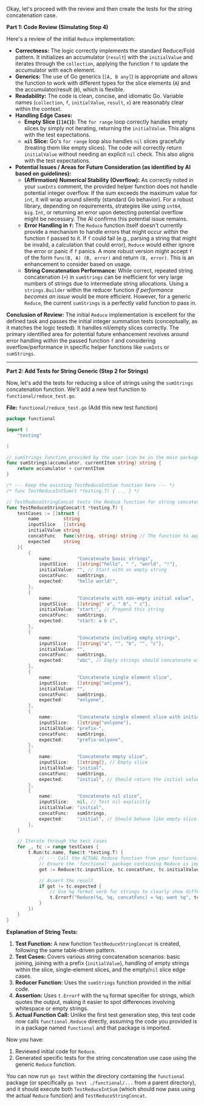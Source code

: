 Okay, let's proceed with the review and then create the tests for the string concatenation case.

**Part 1: Code Review (Simulating Step 4)**

Here's a review of the initial `Reduce` implementation:

* **Correctness:** The logic correctly implements the standard Reduce/Fold pattern. It initializes an accumulator (`result`) with the `initialValue` and iterates through the `collection`, applying the function `f` to update the accumulator with each element.
* **Generics:** The use of Go generics (`[A, B any]`) is appropriate and allows the function to work with different types for the slice elements (`A`) and the accumulator/result (`B`), which is flexible.
* **Readability:** The code is clean, concise, and idiomatic Go. Variable names (`collection`, `f`, `initialValue`, `result`, `x`) are reasonably clear within the context.
* **Handling Edge Cases:**
    * **Empty Slice (`[]A{}`):** The `for range` loop correctly handles empty slices by simply not iterating, returning the `initialValue`. This aligns with the test expectations.
    * **`nil` Slice:** Go's `for range` loop also handles `nil` slices gracefully (treating them like empty slices). The code will correctly return `initialValue` without needing an explicit `nil` check. This also aligns with the test expectations.
* **Potential Issues / Areas for Future Consideration (as identified by AI based on guidelines):**
    * **(Affirmation)** **Numerical Stability (Overflow):** As correctly noted in your `sumInts` comment, the provided helper function does not handle potential integer overflow. If the sum exceeds the maximum value for `int`, it will wrap around silently (standard Go behavior). For a robust library, depending on requirements, strategies like using `int64`, `big.Int`, or returning an error upon detecting potential overflow might be necessary. The AI confirms this potential issue remains.
    * **Error Handling in `f`:** The `Reduce` function itself doesn't currently provide a mechanism to handle errors that might occur *within* the function `f` passed to it. If `f` could fail (e.g., parsing a string that might be invalid, a calculation that could error), `Reduce` would either ignore the error or panic if `f` panics. A more robust version might accept `f` of the form `func(B, A) (B, error)` and return `(B, error)`. This is an enhancement to consider based on usage.
    * **String Concatenation Performance:** While correct, repeated string concatenation (`+`) in `sumStrings` can be inefficient for very large numbers of strings due to intermediate string allocations. Using a `strings.Builder` within the reducer function *if performance becomes an issue* would be more efficient. However, for a generic `Reduce`, the current `sumStrings` is a perfectly valid function to pass in.

**Conclusion of Review:** The initial `Reduce` implementation is excellent for the defined task and passes the initial integer summation tests (conceptually, as it matches the logic tested). It handles nil/empty slices correctly. The primary identified area for potential future enhancement revolves around error handling within the passed function `f` and considering overflow/performance in specific helper functions like `sumInts` or `sumStrings`.

---

**Part 2: Add Tests for String Generic (Step 2 for Strings)**

Now, let's add the tests for reducing a slice of strings using the `sumStrings` concatenation function. We'll add a new test function to `functional/reduce_test.go`.

**File:** `functional/reduce_test.go` (Add this new test function)

```go
package functional

import (
	"testing"

)

// sumStrings function provided by the user (can be in the main package or here for testing)
func sumStrings(accumulator, currentItem string) string {
	return accumulator + currentItem
}

/* --- Keep the existing TestReduceIntSum function here --- */
/* func TestReduceIntSum(t *testing.T) { ... } */

// TestReduceStringConcat tests the Reduce function for string concatenation.
func TestReduceStringConcat(t *testing.T) {
	testCases := []struct {
		name         string
		inputSlice   []string
		initialValue string
		concatFunc   func(string, string) string // The function to apply (string concatenation)
		expected     string
	}{
		{
			name:         "Concatenate basic strings",
			inputSlice:   []string{"hello", " ", "world", "!"},
			initialValue: "", // Start with an empty string
			concatFunc:   sumStrings,
			expected:     "hello world!",
		},
		{
			name:         "Concatenate with non-empty initial value",
			inputSlice:   []string{" a", " b", " c"},
			initialValue: "start:", // Prepend this string
			concatFunc:   sumStrings,
			expected:     "start: a b c",
		},
		{
			name:         "Concatenate including empty strings",
			inputSlice:   []string{"a", "", "b", "", "c"},
			initialValue: "",
			concatFunc:   sumStrings,
			expected:     "abc", // Empty strings should concatenate without effect
		},
		{
			name:         "Concatenate single element slice",
			inputSlice:   []string{"onlyone"},
			initialValue: "",
			concatFunc:   sumStrings,
			expected:     "onlyone",
		},
		{
			name:         "Concatenate single element slice with initial value",
			inputSlice:   []string{"onlyone"},
			initialValue: "prefix-",
			concatFunc:   sumStrings,
			expected:     "prefix-onlyone",
		},
		{
			name:         "Concatenate empty slice",
			inputSlice:   []string{}, // Empty slice
			initialValue: "initial",
			concatFunc:   sumStrings,
			expected:     "initial", // Should return the initial value
		},
		{
			name:         "Concatenate nil slice",
			inputSlice:   nil, // Test nil explicitly
			initialValue: "initial",
			concatFunc:   sumStrings,
			expected:     "initial", // Should behave like empty slice and return initial value
		},
	}

	// Iterate through the test cases
	for _, tc := range testCases {
		t.Run(tc.name, func(t *testing.T) {
			// --- Call the ACTUAL Reduce function from your functional package ---
			// Ensure the 'functional' package containing Reduce is imported correctly.
			got := Reduce(tc.inputSlice, tc.concatFunc, tc.initialValue)

			// Assert the result
			if got != tc.expected {
				// Use %q format verb for strings to clearly show differences (e.g., whitespace)
				t.Errorf("Reduce(%q, %q, concatFunc) = %q; want %q", tc.inputSlice, tc.initialValue, got, tc.expected)
			}
		})
	}
}

```

**Explanation of String Tests:**

1.  **Test Function:** A new function `TestReduceStringConcat` is created, following the same table-driven pattern.
2.  **Test Cases:** Covers various string concatenation scenarios: basic joining, joining with a prefix (`initialValue`), handling of empty strings within the slice, single-element slices, and the empty/`nil` slice edge cases.
3.  **Reducer Function:** Uses the `sumStrings` function provided in the initial code.
4.  **Assertion:** Uses `t.Errorf` with the `%q` format specifier for strings, which quotes the output, making it easier to spot differences involving whitespace or empty strings.
5.  **Actual Function Call:** Unlike the first test generation step, this test code now calls `functional.Reduce` directly, assuming the code you provided is in a package named `functional` and that package is imported.

Now you have:
1.  Reviewed initial code for `Reduce`.
2.  Generated specific tests for the string concatenation use case using the generic `Reduce` function.

You can now run `go test` within the directory containing the `functional` package (or specifically `go test ./functional/...` from a parent directory), and it should execute both `TestReduceIntSum` (which should now pass using the actual `Reduce` function) and `TestReduceStringConcat`.